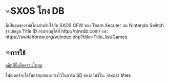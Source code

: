 <h1><a id="user-content-sxos-cheat-db" class="anchor" aria-hidden="true" href="#sxos-cheat-db"><svg class="octicon octicon-link" viewBox="0 0 16 16" version="1.1" width="16" height="16" aria-hidden="true"><path fill-rule="evenodd" d="M4 9h1v1H4c-1.5 0-3-1.69-3-3.5S2.55 3 4 3h4c1.45 0 3 1.69 3 3.5 0 1.41-.91 2.72-2 3.25V8.59c.58-.45 1-1.27 1-2.09C10 5.22 8.98 4 8 4H4c-.98 0-2 1.22-2 2.5S3 9 4 9zm9-3h-1v1h1c1 0 2 1.22 2 2.5S13.98 12 13 12H9c-.98 0-2-1.22-2-2.5 0-.83.42-1.64 1-2.09V6.25c-1.09.53-2 1.84-2 3.25C6 11.31 7.55 13 9 13h4c1.45 0 3-1.69 3-3.5S14.5 6 13 6z"></path></svg></a><font style="vertical-align: inherit;"><font style="vertical-align: inherit;">SXOS โกง DB</font></font></h1>
นี่เป็นชุดของรหัสโกงสำหรับใช้กับ SXOS CFW ของ Team Xecuter บน Nintendo Switch
ฐานข้อมูล Title ID สามารถดูได้ที่ http://nswdb.com/ และ https://switchbrew.org/w/index.php?title=Title_list/Games
<h2><a id="user-content-usage" class="anchor" aria-hidden="true" href="#usage"><svg class="octicon octicon-link" viewBox="0 0 16 16" version="1.1" width="16" height="16" aria-hidden="true"><path fill-rule="evenodd" d="M4 9h1v1H4c-1.5 0-3-1.69-3-3.5S2.55 3 4 3h4c1.45 0 3 1.69 3 3.5 0 1.41-.91 2.72-2 3.25V8.59c.58-.45 1-1.27 1-2.09C10 5.22 8.98 4 8 4H4c-.98 0-2 1.22-2 2.5S3 9 4 9zm9-3h-1v1h1c1 0 2 1.22 2 2.5S13.98 12 13 12H9c-.98 0-2-1.22-2-2.5 0-.83.42-1.64 1-2.09V6.25c-1.09.53-2 1.84-2 3.25C6 11.31 7.55 13 9 13h4c1.45 0 3-1.69 3-3.5S14.5 6 13 6z"></path></svg></a><font style="vertical-align: inherit;"><font style="vertical-align: inherit;">การใช้</font></font></h2>
<p><a href="/nswthailand/SXOS-Cheat/archive/master.zip" title="SXOS CheatDB"><font style="vertical-align: inherit;"><font style="vertical-align: inherit;">คลิกที่นี่เพื่อดาวน์โหลด</font></font></a></p>
<font style="vertical-align: inherit;"><font style="vertical-align: inherit;">โฟลเดอร์จะได้รับการแยกและวางไว้ในการ์ด SD ของสวิทช์ใน: /sxos/ titles</font></font>
